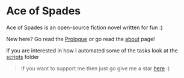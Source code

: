 # Ace of Spades
Ace of Spades is an open-source fiction novel written for fun :)

New here? Go read the [Prologue](chapters/Prologue.md) or go read the [about](about/about.md) page!

If you are interested in how I automated some of the tasks look at the [scripts](https://github.com/Ace-Extrenof/Ace-of-Spades/tree/main/scripts) folder

> If you want to support me then just go give me a star [here](https://github.com/Ace-Extrenof/Ace-of-Spades) :)
